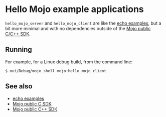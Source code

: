 # Hello Mojo example applications

`hello_mojo_server` and `hello_mojo_client` are like the [echo
examples](../echo), but a bit more minimal and with no dependencies outside of
the [Mojo public C/C++ SDK](../../mojo/public).

## Running

For example, for a Linux debug build, from the command line:

    $ out/Debug/mojo_shell mojo:hello_mojo_client

## See also

* [echo examples](../echo)
* [Mojo public C SDK](../../mojo/public/c)
* [Mojo public C++ SDK](../../mojo/public/cpp)
